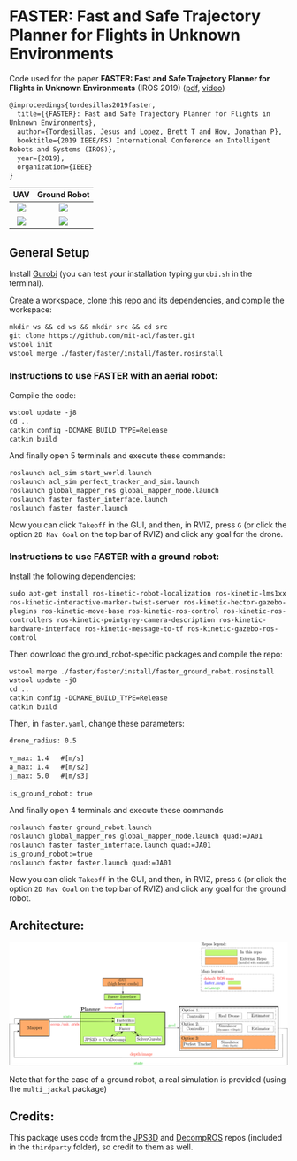 # FASTER: Fast and Safe Trajectory Planner for Flights in Unknown Environments #

Code used for the paper **FASTER: Fast and Safe Trajectory Planner for Flights in Unknown Environments** (IROS 2019) ([pdf](https://arxiv.org/abs/1903.03558), [video](https://www.youtube.com/watch?v=gwV0YRs5IWs))

```
@inproceedings{tordesillas2019faster,
  title={{FASTER}: Fast and Safe Trajectory Planner for Flights in Unknown Environments},
  author={Tordesillas, Jesus and Lopez, Brett T and How, Jonathan P},
  booktitle={2019 IEEE/RSJ International Conference on Intelligent Robots and Systems (IROS)},
  year={2019},
  organization={IEEE}
}

```

UAV               |  Ground Robot           | 
:-------------------------:|:-------------------------:|
![](./faster/imgs/uav_sim.gif)       |  ![](./faster/imgs/gr_sim.gif)  |  
![](./faster/imgs/uav_hw.gif)       |  ![](./faster/imgs/gr_hw.gif)  |  


## General Setup
Install [Gurobi](https://www.gurobi.com/) (you can test your installation typing `gurobi.sh` in the terminal).

Create a workspace, clone this repo and its dependencies, and compile the workspace:
```
mkdir ws && cd ws && mkdir src && cd src
git clone https://github.com/mit-acl/faster.git
wstool init
wstool merge ./faster/faster/install/faster.rosinstall

```

### Instructions to use FASTER with an aerial robot:

Compile the code:

```
wstool update -j8
cd ..
catkin config -DCMAKE_BUILD_TYPE=Release
catkin build
```

And finally open 5 terminals and execute these commands:
```
roslaunch acl_sim start_world.launch
roslaunch acl_sim perfect_tracker_and_sim.launch
roslaunch global_mapper_ros global_mapper_node.launch
roslaunch faster faster_interface.launch
roslaunch faster faster.launch
```
Now you can click `Takeoff` in the GUI, and then, in RVIZ, press `G` (or click the option `2D Nav Goal` on the top bar of RVIZ) and click any goal for the drone. 

### Instructions to use FASTER with a ground robot:

Install the following dependencies:
```
sudo apt-get install ros-kinetic-robot-localization ros-kinetic-lms1xx ros-kinetic-interactive-marker-twist-server ros-kinetic-hector-gazebo-plugins ros-kinetic-move-base ros-kinetic-ros-control ros-kinetic-ros-controllers ros-kinetic-pointgrey-camera-description ros-kinetic-hardware-interface ros-kinetic-message-to-tf ros-kinetic-gazebo-ros-control
```
Then download the ground_robot-specific packages and compile the repo:

```
wstool merge ./faster/faster/install/faster_ground_robot.rosinstall
wstool update -j8
cd ..
catkin config -DCMAKE_BUILD_TYPE=Release
catkin build
```

Then, in `faster.yaml`, change these parameters:
```
drone_radius: 0.5

v_max: 1.4   #[m/s]  
a_max: 1.4   #[m/s2] 
j_max: 5.0   #[m/s3]

is_ground_robot: true  
```

And finally open 4 terminals and execute these commands
```
roslaunch faster ground_robot.launch
roslaunch global_mapper_ros global_mapper_node.launch quad:=JA01
roslaunch faster faster_interface.launch quad:=JA01 is_ground_robot:=true
roslaunch faster faster.launch quad:=JA01
```

Now you can click `Takeoff` in the GUI, and then, in RVIZ, press `G` (or click the option `2D Nav Goal` on the top bar of RVIZ) and click any goal for the ground robot. 



## Architecture:


![](./faster/imgs/diagram.png) 

Note that for the case of a ground robot, a real simulation is provided (using the `multi_jackal` package)


## Credits:
This package uses code from the [JPS3D](https://github.com/KumarRobotics/jps3d) and [DecompROS](https://github.com/sikang/DecompROS) repos (included in the `thirdparty` folder), so credit to them as well. 





